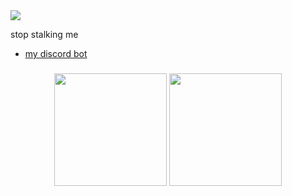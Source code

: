
<img src="https://komarev.com/ghpvc/?username=lucidwave" align="center">

stop stalking me

- [my discord bot](https://lightbot.xyz/invite)

<h3 align="center">
  <img src="https://lanyard-profile-readme.vercel.app/api/256569460981366784?theme=dark&hideBadges=true&animated=true&&idleMessage=%F0%9F%98%B4%F0%9F%92%A4" height="180">
  <img src="https://github-readme-stats.vercel.app/api?username=lucidwave&hide_border=true&show_icons=true&count_private=true&bg_color=000000&theme=dark" height="180">
</h3>

